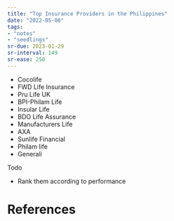 ```yaml
---
title: "Top Insurance Providers in the Philippines"
date: "2022-05-08"
tags:
- "notes"
- "seedlings"
sr-due: 2023-01-29
sr-interval: 149
sr-ease: 250
---
```


- Cocolife
- FWD Life Insurance
- Pru Life UK
- BPI-Philam Life
- Insular Life
- BDO Life Assurance
- Manufacturers Life
- AXA
- Sunlife Financial
- Philam life
- Generali

Todo
- Rank them according to performance

# References
